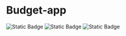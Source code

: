 # Budget-app

![Static Badge](https://img.shields.io/badge/node_version-18.16.1-44cc44)
![Static Badge](https://img.shields.io/badge/npm_version-9.8.0-4444cc)
![Static Badge](https://img.shields.io/badge/nest_version-10.1.9-cc4444)

